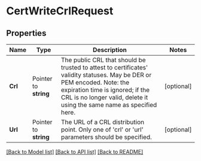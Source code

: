 # CertWriteCrlRequest


## Properties

Name | Type | Description | Notes
------------ | ------------- | ------------- | -------------
**Crl** | Pointer to **string** | The public CRL that should be trusted to attest to certificates&#x27; validity statuses. May be DER or PEM encoded. Note: the expiration time is ignored; if the CRL is no longer valid, delete it using the same name as specified here. | [optional] 
**Url** | Pointer to **string** | The URL of a CRL distribution point. Only one of &#x27;crl&#x27; or &#x27;url&#x27; parameters should be specified. | [optional] 





[[Back to Model list]](../README.md#documentation-for-models) [[Back to API list]](../README.md#documentation-for-api-endpoints) [[Back to README]](../README.md)


